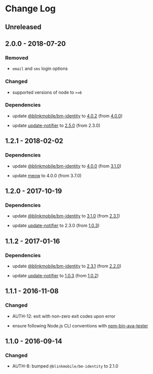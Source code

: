 # Change Log


## Unreleased

## 2.0.0 - 2018-07-20

### Removed

-   `email` and `sms` login options

### Changed

-   supported versions of node to `>=6`

### Dependencies

-   update [@blinkmobile/bm-identity](https://www.npmjs.com/package/@blinkmobile/bm-identity) to [4.0.2](https://github.com/blinkmobile/bm-identity.js/releases/tag/4.0.2) (from [4.0.0](https://github.com/blinkmobile/bm-identity.js/releases/tag/4.0.0))

-   update [update-notifier](https://www.npmjs.com/package/update-notifier) to [2.5.0](https://github.com/yeoman/update-notifier/releases/tag/v2.5.0) (from 2.3.0)

## 1.2.1 - 2018-02-02

### Dependencies

-   update [@blinkmobile/bm-identity](https://www.npmjs.com/package/@blinkmobile/bm-identity) to [4.0.0](https://github.com/blinkmobile/bm-identity.js/blob/master/CHANGELOG.md) (from [3.1.0](https://github.com/blinkmobile/bm-identity.js/blob/master/CHANGELOG.md))

-   update [meow](https://www.npmjs.com/package/meow) to 4.0.0 (from 3.7.0)

## 1.2.0 - 2017-10-19

### Dependencies

-   update [@blinkmobile/bm-identity](https://www.npmjs.com/package/@blinkmobile/bm-identity) to [3.1.0](https://github.com/blinkmobile/bm-identity.js/releases/tag/3.1.0) (from [2.3.1](https://github.com/blinkmobile/bm-identity.js/releases/tag/2.3.1))

-   update [update-notifier](https://www.npmjs.com/package/update-notifier) to 2.3.0 (from [1.0.3](https://github.com/yeoman/update-notifier/releases/tag/v1.0.3))

## 1.1.2 - 2017-01-16


### Dependencies

-   update [@blinkmobile/bm-identity](https://www.npmjs.com/package/@blinkmobile/bm-identity) to [2.3.1](https://github.com/blinkmobile/bm-identity.js/releases/tag/2.3.1) (from [2.2.0](https://github.com/blinkmobile/bm-identity.js/releases/tag/2.3.1))

-   update [update-notifier](https://www.npmjs.com/package/update-notifier) to [1.0.3](https://github.com/yeoman/update-notifier/releases/tag/v1.0.3) (from [1.0.2](https://github.com/yeoman/update-notifier/releases/tag/v1.0.3))


## 1.1.1 - 2016-11-08


### Changed

-   AUTH-12: exit with non-zero exit codes upon error

-   ensure following Node.js CLI conventions with [npm-bin-ava-tester](https://github.com/jokeyrhyme/npm-bin-ava-tester.js)


## 1.1.0 - 2016-09-14


### Changed

-   AUTH-8: bumped `@blinkmobile/bm-identity` to 2.1.0
